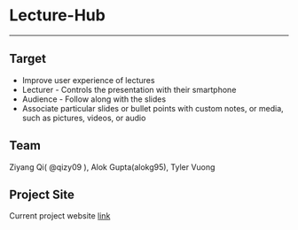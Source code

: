 # Lecture-Hub

-----------
## Target
* Improve user experience of lectures
* Lecturer - Controls the presentation with their smartphone
* Audience - Follow along with the slides
* Associate particular slides or bullet points with custom notes, or media, such as pictures, videos, or audio

## Team
Ziyang Qi( @qizy09 ), Alok Gupta(alokg95), Tyler Vuong

## Project Site
Current project website [link](https://github.com/qizy09/Lecture-Hub)
